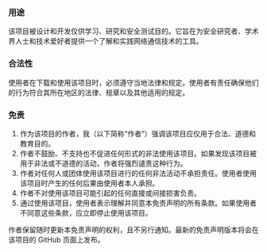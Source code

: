 ### 用途
该项目被设计和开发仅供学习、研究和安全测试目的。它旨在为安全研究者、学术界人士和技术爱好者提供一个了解和实践网络通信技术的工具。

### 合法性
使用者在下载和使用该项目时，必须遵守当地法律和规定。使用者有责任确保他们的行为符合其所在地区的法律、规章以及其他适用的规定。

### 免责
1. 作为该项目的作者，我（以下简称“作者”）强调该项目应仅用于合法、道德和教育目的。
2. 作者不鼓励、不支持也不促进任何形式的非法使用该项目。如果发现该项目被用于非法或不道德的活动，作者将强烈谴责这种行为。
3. 作者对任何人或团体使用该项目进行的任何非法活动不承担责任。使用者使用该项目时产生的任何后果由使用者本人承担。
4. 作者不对使用该项目可能引起的任何直接或间接损害负责。
5. 通过使用该项目，使用者表示理解并同意本免责声明的所有条款。如果使用者不同意这些条款，应立即停止使用该项目。

作者保留随时更新本免责声明的权利，且不另行通知。最新的免责声明版本将会在该项目的 GitHub 页面上发布。
